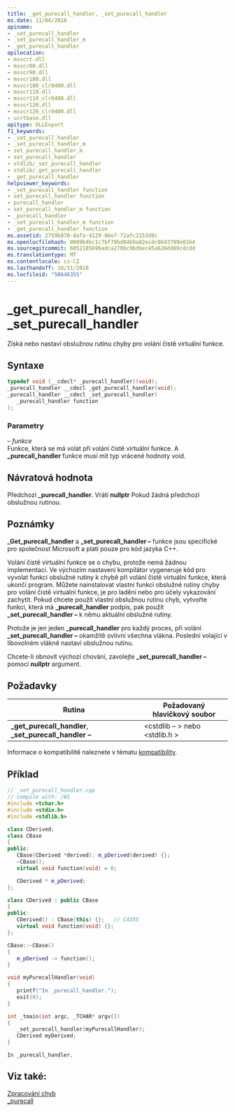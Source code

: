 ```yaml
---
title: _get_purecall_handler, _set_purecall_handler
ms.date: 11/04/2016
apiname:
- _set_purecall_handler
- _set_purecall_handler_m
- _get_purecall_handler
apilocation:
- msvcrt.dll
- msvcr80.dll
- msvcr90.dll
- msvcr100.dll
- msvcr100_clr0400.dll
- msvcr110.dll
- msvcr110_clr0400.dll
- msvcr120.dll
- msvcr120_clr0400.dll
- ucrtbase.dll
apitype: DLLExport
f1_keywords:
- _set_purecall_handler
- _set_purecall_handler_m
- set_purecall_handler_m
- set_purecall_handler
- stdlib/_set_purecall_handler
- stdlib/_get_purecall_handler
- _get_purecall_handler
helpviewer_keywords:
- _set_purecall_handler function
- set_purecall_handler function
- purecall_handler
- set_purecall_handler_m function
- _purecall_handler
- _set_purecall_handler_m function
- _get_purecall_handler function
ms.assetid: 2759b878-8afa-4129-86e7-72afc2153d9c
ms.openlocfilehash: 0009b4bc1c7bf70bd84b9a82ecdc8643789e8164
ms.sourcegitcommit: 6052185696adca270bc9bdbec45a626dd89cdcdd
ms.translationtype: MT
ms.contentlocale: cs-CZ
ms.lasthandoff: 10/31/2018
ms.locfileid: "50646355"
---
```

# <a name="getpurecallhandler-setpurecallhandler"></a>_get_purecall_handler, _set_purecall_handler

Získá nebo nastaví obslužnou rutinu chyby pro volání čistě virtuální funkce.

## <a name="syntax"></a>Syntaxe

```cpp
typedef void (__cdecl* _purecall_handler)(void);
_purecall_handler __cdecl _get_purecall_handler(void);
_purecall_handler __cdecl _set_purecall_handler(
   _purecall_handler function
);
```

### <a name="parameters"></a>Parametry

*– funkce*<br/>
Funkce, která se má volat při volání čistě virtuální funkce. A **_purecall_handler** funkce musí mít typ vrácené hodnoty void.

## <a name="return-value"></a>Návratová hodnota

Předchozí **_purecall_handler**. Vrátí **nullptr** Pokud žádná předchozí obslužnou rutinou.

## <a name="remarks"></a>Poznámky

**_Get_purecall_handler** a **_set_purecall_handler –** funkce jsou specifické pro společnost Microsoft a platí pouze pro kód jazyka C++.

Volání čistě virtuální funkce se o chybu, protože nemá žádnou implementaci. Ve výchozím nastavení kompilátor vygeneruje kód pro vyvolat funkci obslužné rutiny k chybě při volání čistě virtuální funkce, která ukončí program. Můžete nainstalovat vlastní funkci obslužné rutiny chyby pro volání čistě virtuální funkce, je pro ladění nebo pro účely vykazování zachytit. Pokud chcete použít vlastní obslužnou rutinu chyb, vytvořte funkci, která má **_purecall_handler** podpis, pak použít **_set_purecall_handler –** k němu aktuální obslužné rutiny.

Protože je jen jeden **_purecall_handler** pro každý proces, při volání **_set_purecall_handler –** okamžitě ovlivní všechna vlákna. Poslední volající v libovolném vlákně nastaví obslužnou rutinu.

Chcete-li obnovit výchozí chování, zavolejte **_set_purecall_handler –** pomocí **nullptr** argument.

## <a name="requirements"></a>Požadavky

|Rutina|Požadovaný hlavičkový soubor|
|-------------|---------------------|
|**_get_purecall_handler**, **_set_purecall_handler –**|\<cstdlib – > nebo \<stdlib.h >|

Informace o kompatibilitě naleznete v tématu [kompatibility](../../c-runtime-library/compatibility.md).

## <a name="example"></a>Příklad

```cpp
// _set_purecall_handler.cpp
// compile with: /W1
#include <tchar.h>
#include <stdio.h>
#include <stdlib.h>

class CDerived;
class CBase
{
public:
   CBase(CDerived *derived): m_pDerived(derived) {};
   ~CBase();
   virtual void function(void) = 0;

   CDerived * m_pDerived;
};

class CDerived : public CBase
{
public:
   CDerived() : CBase(this) {};   // C4355
   virtual void function(void) {};
};

CBase::~CBase()
{
   m_pDerived -> function();
}

void myPurecallHandler(void)
{
   printf("In _purecall_handler.");
   exit(0);
}

int _tmain(int argc, _TCHAR* argv[])
{
   _set_purecall_handler(myPurecallHandler);
   CDerived myDerived;
}
```

```Output
In _purecall_handler.
```

## <a name="see-also"></a>Viz také:

[Zpracování chyb](../../c-runtime-library/error-handling-crt.md)<br/>
[_purecall](purecall.md)<br/>
